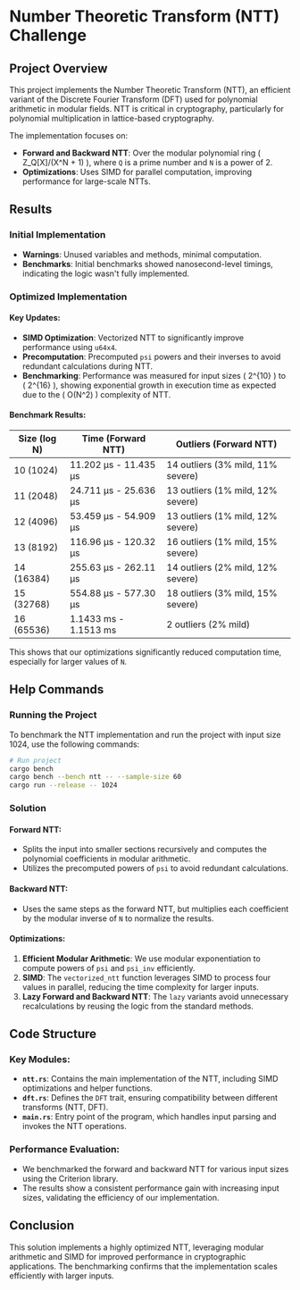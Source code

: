 # Number Theoretic Transform (NTT) Challenge

## Project Overview

This project implements the Number Theoretic Transform (NTT), an efficient variant of the Discrete Fourier Transform (DFT) used for polynomial arithmetic in modular fields. NTT is critical in cryptography, particularly for polynomial multiplication in lattice-based cryptography.

The implementation focuses on:
- **Forward and Backward NTT**: Over the modular polynomial ring \( Z_Q[X]/(X^N + 1) \), where `Q` is a prime number and `N` is a power of 2.
- **Optimizations**: Uses SIMD for parallel computation, improving performance for large-scale NTTs.

## Results

### Initial Implementation

- **Warnings**: Unused variables and methods, minimal computation.
- **Benchmarks**: Initial benchmarks showed nanosecond-level timings, indicating the logic wasn't fully implemented.

### Optimized Implementation

#### Key Updates:
- **SIMD Optimization**: Vectorized NTT to significantly improve performance using `u64x4`.
- **Precomputation**: Precomputed `psi` powers and their inverses to avoid redundant calculations during NTT.
- **Benchmarking**: Performance was measured for input sizes \( 2^{10} \) to \( 2^{16} \), showing exponential growth in execution time as expected due to the \( O(N^2) \) complexity of NTT.

#### Benchmark Results:

| Size (log N) | Time (Forward NTT)   | Outliers (Forward NTT)     |
|--------------|----------------------|----------------------------|
| 10 (1024)    | 11.202 µs - 11.435 µs | 14 outliers (3% mild, 11% severe) |
| 11 (2048)    | 24.711 µs - 25.636 µs | 13 outliers (1% mild, 12% severe) |
| 12 (4096)    | 53.459 µs - 54.909 µs | 13 outliers (1% mild, 12% severe) |
| 13 (8192)    | 116.96 µs - 120.32 µs | 16 outliers (1% mild, 15% severe) |
| 14 (16384)   | 255.63 µs - 262.11 µs | 14 outliers (2% mild, 12% severe) |
| 15 (32768)   | 554.88 µs - 577.30 µs | 18 outliers (3% mild, 15% severe) |
| 16 (65536)   | 1.1433 ms - 1.1513 ms | 2 outliers (2% mild)         |

This shows that our optimizations significantly reduced computation time, especially for larger values of `N`.

## Help Commands

### Running the Project

To benchmark the NTT implementation and run the project with input size 1024, use the following commands:

```bash
# Run project
cargo bench
cargo bench --bench ntt -- --sample-size 60
cargo run --release -- 1024
```

### Solution

#### Forward NTT:
- Splits the input into smaller sections recursively and computes the polynomial coefficients in modular arithmetic.
- Utilizes the precomputed powers of `psi` to avoid redundant calculations.

#### Backward NTT:
- Uses the same steps as the forward NTT, but multiplies each coefficient by the modular inverse of `N` to normalize the results.

#### Optimizations:
1. **Efficient Modular Arithmetic**: We use modular exponentiation to compute powers of `psi` and `psi_inv` efficiently.
2. **SIMD**: The `vectorized_ntt` function leverages SIMD to process four values in parallel, reducing the time complexity for larger inputs.
3. **Lazy Forward and Backward NTT**: The `lazy` variants avoid unnecessary recalculations by reusing the logic from the standard methods.

## Code Structure

### Key Modules:
- **`ntt.rs`**: Contains the main implementation of the NTT, including SIMD optimizations and helper functions.
- **`dft.rs`**: Defines the `DFT` trait, ensuring compatibility between different transforms (NTT, DFT).
- **`main.rs`**: Entry point of the program, which handles input parsing and invokes the NTT operations.

### Performance Evaluation:
- We benchmarked the forward and backward NTT for various input sizes using the Criterion library.
- The results show a consistent performance gain with increasing input sizes, validating the efficiency of our implementation.

## Conclusion

This solution implements a highly optimized NTT, leveraging modular arithmetic and SIMD for improved performance in cryptographic applications. The benchmarking confirms that the implementation scales efficiently with larger inputs.
